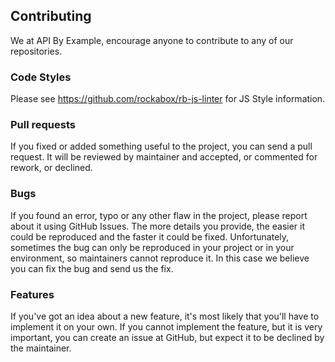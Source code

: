 ## Contributing

We at API By Example, encourage anyone to contribute to any of our repositories.

### Code Styles

Please see https://github.com/rockabox/rb-js-linter for JS Style information.

### Pull requests

If you fixed or added something useful to the project, you can send a pull request.
It will be reviewed by maintainer and accepted, or commented for rework, or declined.

### Bugs

If you found an error, typo or any other flaw in the project, please report about
it using GitHub Issues. The more details you provide, the easier it could be
reproduced and the faster it could be fixed. Unfortunately, sometimes the bug
can only be reproduced in your project or in your environment, so maintainers
cannot reproduce it. In this case we believe you can fix the bug and send us the
fix.

### Features

If you've got an idea about a new feature, it's most likely that you'll have to
implement it on your own. If you cannot implement the feature, but it is very
important, you can create an issue at GitHub, but expect it to be declined by
the maintainer.
